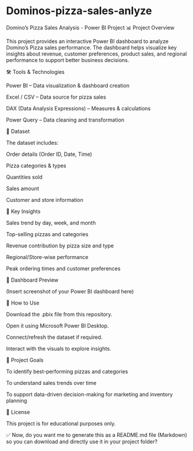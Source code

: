 # Dominos-pizza-sales-anlyze
Domino’s Pizza Sales Analysis - Power BI Project
📊 Project Overview

This project provides an interactive Power BI dashboard to analyze Domino’s Pizza sales performance. The dashboard helps visualize key insights about revenue, customer preferences, product sales, and regional performance to support better business decisions.

🛠️ Tools & Technologies

Power BI – Data visualization & dashboard creation

Excel / CSV – Data source for pizza sales

DAX (Data Analysis Expressions) – Measures & calculations

Power Query – Data cleaning and transformation

📂 Dataset

The dataset includes:

Order details (Order ID, Date, Time)

Pizza categories & types

Quantities sold

Sales amount

Customer and store information

🔑 Key Insights

Sales trend by day, week, and month

Top-selling pizzas and categories

Revenue contribution by pizza size and type

Regional/Store-wise performance

Peak ordering times and customer preferences

📸 Dashboard Preview

(Insert screenshot of your Power BI dashboard here)

🚀 How to Use

Download the .pbix file from this repository.

Open it using Microsoft Power BI Desktop.

Connect/refresh the dataset if required.

Interact with the visuals to explore insights.

📌 Project Goals

To identify best-performing pizzas and categories

To understand sales trends over time

To support data-driven decision-making for marketing and inventory planning

📜 License

This project is for educational purposes only.

✅ Now, do you want me to generate this as a README.md file (Markdown) so you can download and directly use it in your project folder?
